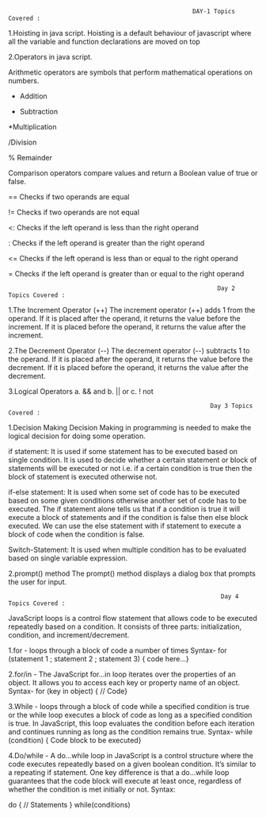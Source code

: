                                                         DAY-1 Topics Covered :

1.Hoisting in java script. Hoisting is a default behaviour of javascript where all the variable and function declarations are moved on top

2.Operators in java script.

Arithmetic operators are symbols that perform mathematical operations on numbers.

+ Addition

- Subtraction

*Multiplication

/Division

% Remainder

Comparison operators compare values and return a Boolean value of true or false.

== Checks if two operands are equal

!= Checks if two operands are not equal

<: Checks if the left operand is less than the right operand

: Checks if the left operand is greater than the right operand

<= Checks if the left operand is less than or equal to the right operand

= Checks if the left operand is greater than or equal to the right operand


                                                               Day 2 Topics Covered :

1.The Increment Operator (++)
 The increment operator (++) adds 1 from the operand.
 If it is placed after the operand, it returns the value before the increment.
 If it is placed before the operand, it returns the value after the increment.

2.The Decrement Operator (--)
 The decrement operator (--) subtracts 1 to the operand.
 If it is placed after the operand, it returns the value before the decrement.
 If it is placed before the operand, it returns the value after the decrement.
 
3.Logical Operators
 a. && and
 b. || or
 c. ! not

                                                             Day 3 Topics Covered :

1.Decision Making
Decision Making in programming is needed to make the logical decision for doing some operation.

if statement: It is used if some statement has to be executed based on single condition. It is used to decide whether a certain statement or block of statements will be executed or not i.e. if a certain condition is true then the block of statement is executed otherwise not.

if-else statement: It is used when some set of code has to be executed based on some given conditions otherwise another set of code has to be executed. The if statement alone tells us that if a condition is true it will execute a block of statements and if the condition is false then else block executed. We can use the else statement with if statement to execute a block of code when the condition is false.

Switch-Statement: It is used when multiple condition has to be evaluated based on single variable expression.

2.prompt() method
The prompt() method displays a dialog box that prompts the user for input.


                                                                Day 4 Topics Covered :

JavaScript loops is a control flow statement that allows code to be executed repeatedly based on a condition. It consists of three parts: initialization, condition, and increment/decrement.

1.for - loops through a block of code a number of times
Syntax-
for (statement 1 ; statement 2 ; statement 3)
{ code here...}

2.for/in - The JavaScript for…in loop iterates over the properties of an object. It allows you to access each key or property name of an object.
Syntax-
for (key in object) {    // Code}

3.While - loops through a block of code while a specified condition is true or the while loop executes a block of code as long as a specified condition is true. In JavaScript, this loop evaluates the condition before each iteration and continues running as long as the condition remains true.
Syntax-
while (condition) {    Code block to be executed}

4.Do/while - A do…while loop in JavaScript is a control structure where the code executes repeatedly based on a given boolean condition. It’s similar to a repeating if statement. One key difference is that a do…while loop guarantees that the code block will execute at least once, regardless of whether the condition is met initially or not.
Syntax:

do {
    // Statements
}
while(conditions)




















 

